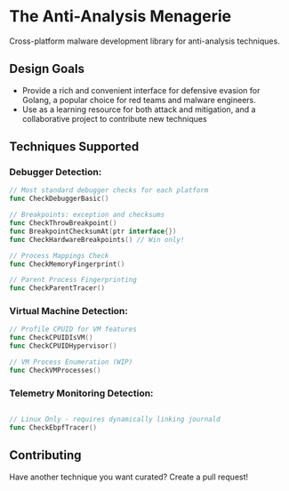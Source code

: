 # The Anti-Analysis Menagerie

Cross-platform malware development library for anti-analysis techniques.

## Design Goals

* Provide a rich and convenient interface for defensive evasion for Golang, a popular choice for red teams and malware engineers.
* Use as a learning resource for both attack and mitigation, and a collaborative project to contribute new techniques

## Techniques Supported

### Debugger Detection:

```go
// Most standard debugger checks for each platform
func CheckDebuggerBasic()

// Breakpoints: exception and checksums
func CheckThrowBreakpoint()
func BreakpointChecksumAt(ptr interface{})
func CheckHardwareBreakpoints() // Win only!

// Process Mappings Check
func CheckMemoryFingerprint()

// Parent Process Fingerprinting
func CheckParentTracer()
```

### Virtual Machine Detection:

```go
// Profile CPUID for VM features
func CheckCPUIDIsVM()
func CheckCPUIDHypervisor()

// VM Process Enumeration (WIP)
func CheckVMProcesses()
```

### Telemetry Monitoring Detection:

```go

// Linux Only - requires dynamically linking journald
func CheckEbpfTracer()
```

## Contributing

Have another technique you want curated? Create a pull request!
